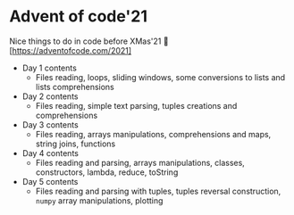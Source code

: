 # Advent of code'21

Nice things to do in code before XMas'21 :christmas_tree:  [https://adventofcode.com/2021]

- Day 1 contents
    - Files reading, loops, sliding windows, some conversions to lists and lists comprehensions
- Day 2 contents
    - Files reading, simple text parsing, tuples creations and comprehensions
- Day 3 contents
    - Files reading, arrays manipulations, comprehensions and maps, string joins, functions
- Day 4 contents
    - Files reading and parsing, arrays manipulations, classes, constructors, lambda, reduce, toString
- Day 5 contents
    - Files reading and parsing with tuples, tuples reversal construction, `numpy` array manipulations, plotting